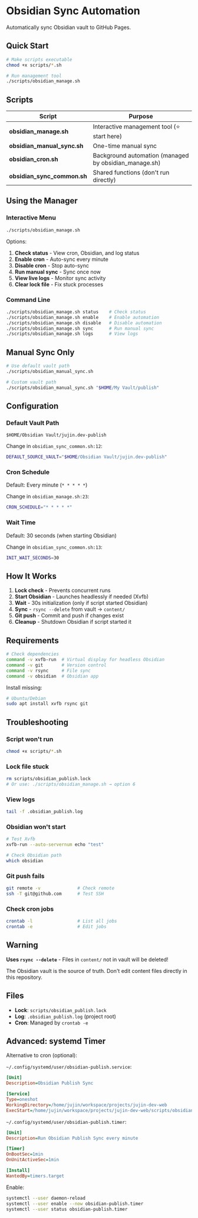 # Obsidian Sync Automation

Automatically sync Obsidian vault to GitHub Pages.

## Quick Start

```bash
# Make scripts executable
chmod +x scripts/*.sh

# Run management tool
./scripts/obsidian_manage.sh
```

## Scripts

| Script | Purpose |
|--------|---------|
| **obsidian_manage.sh** | Interactive management tool (⭐ start here) |
| **obsidian_manual_sync.sh** | One-time manual sync |
| **obsidian_cron.sh** | Background automation (managed by obsidian_manage.sh) |
| **obsidian_sync_common.sh** | Shared functions (don't run directly) |

## Using the Manager

### Interactive Menu

```bash
./scripts/obsidian_manage.sh
```

Options:
1. **Check status** - View cron, Obsidian, and log status
2. **Enable cron** - Auto-sync every minute
3. **Disable cron** - Stop auto-sync
4. **Run manual sync** - Sync once now
5. **View live logs** - Monitor sync activity
6. **Clear lock file** - Fix stuck processes

### Command Line

```bash
./scripts/obsidian_manage.sh status    # Check status
./scripts/obsidian_manage.sh enable    # Enable automation
./scripts/obsidian_manage.sh disable   # Disable automation
./scripts/obsidian_manage.sh sync      # Run manual sync
./scripts/obsidian_manage.sh logs      # View logs
```

## Manual Sync Only

```bash
# Use default vault path
./scripts/obsidian_manual_sync.sh

# Custom vault path
./scripts/obsidian_manual_sync.sh "$HOME/My Vault/publish"
```

## Configuration

### Default Vault Path
`$HOME/Obsidian Vault/jujin.dev-publish`

Change in `obsidian_sync_common.sh:12`:
```bash
DEFAULT_SOURCE_VAULT="$HOME/Obsidian Vault/jujin.dev-publish"
```

### Cron Schedule
Default: Every minute (`* * * * *`)

Change in `obsidian_manage.sh:23`:
```bash
CRON_SCHEDULE="* * * * *"
```

### Wait Time
Default: 30 seconds (when starting Obsidian)

Change in `obsidian_sync_common.sh:13`:
```bash
INIT_WAIT_SECONDS=30
```

## How It Works

1. **Lock check** - Prevents concurrent runs
2. **Start Obsidian** - Launches headlessly if needed (Xvfb)
3. **Wait** - 30s initialization (only if script started Obsidian)
4. **Sync** - `rsync --delete` from vault → `content/`
5. **Git push** - Commit and push if changes exist
6. **Cleanup** - Shutdown Obsidian if script started it

## Requirements

```bash
# Check dependencies
command -v xvfb-run  # Virtual display for headless Obsidian
command -v git       # Version control
command -v rsync     # File sync
command -v obsidian  # Obsidian app
```

Install missing:
```bash
# Ubuntu/Debian
sudo apt install xvfb rsync git
```

## Troubleshooting

### Script won't run
```bash
chmod +x scripts/*.sh
```

### Lock file stuck
```bash
rm scripts/obsidian_publish.lock
# Or use: ./scripts/obsidian_manage.sh → option 6
```

### View logs
```bash
tail -f .obsidian_publish.log
```

### Obsidian won't start
```bash
# Test Xvfb
xvfb-run --auto-servernum echo "test"

# Check Obsidian path
which obsidian
```

### Git push fails
```bash
git remote -v              # Check remote
ssh -T git@github.com      # Test SSH
```

### Check cron jobs
```bash
crontab -l                 # List all jobs
crontab -e                 # Edit jobs
```

## Warning

**Uses `rsync --delete`** - Files in `content/` not in vault will be deleted!

The Obsidian vault is the source of truth. Don't edit content files directly in this repository.

## Files

- **Lock**: `scripts/obsidian_publish.lock`
- **Log**: `.obsidian_publish.log` (project root)
- **Cron**: Managed by `crontab -e`

## Advanced: systemd Timer

Alternative to cron (optional):

`~/.config/systemd/user/obsidian-publish.service`:
```ini
[Unit]
Description=Obsidian Publish Sync

[Service]
Type=oneshot
WorkingDirectory=/home/jujin/workspace/projects/jujin-dev-web
ExecStart=/home/jujin/workspace/projects/jujin-dev-web/scripts/obsidian_cron.sh
```

`~/.config/systemd/user/obsidian-publish.timer`:
```ini
[Unit]
Description=Run Obsidian Publish Sync every minute

[Timer]
OnBootSec=1min
OnUnitActiveSec=1min

[Install]
WantedBy=timers.target
```

Enable:
```bash
systemctl --user daemon-reload
systemctl --user enable --now obsidian-publish.timer
systemctl --user status obsidian-publish.timer
```
